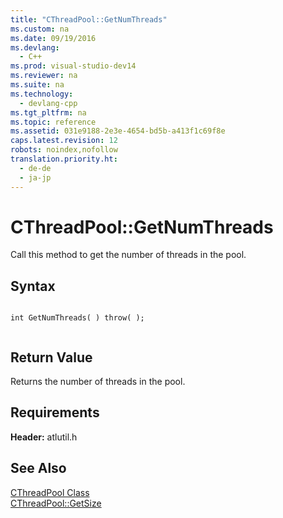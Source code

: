 ```yaml
---
title: "CThreadPool::GetNumThreads"
ms.custom: na
ms.date: 09/19/2016
ms.devlang: 
  - C++
ms.prod: visual-studio-dev14
ms.reviewer: na
ms.suite: na
ms.technology: 
  - devlang-cpp
ms.tgt_pltfrm: na
ms.topic: reference
ms.assetid: 031e9188-2e3e-4654-bd5b-a413f1c69f8e
caps.latest.revision: 12
robots: noindex,nofollow
translation.priority.ht: 
  - de-de
  - ja-jp
---
```

# CThreadPool::GetNumThreads
Call this method to get the number of threads in the pool.  
  
## Syntax  
  
```  
  
int GetNumThreads( ) throw( );  
  
```  
  
## Return Value  
 Returns the number of threads in the pool.  
  
## Requirements  
 **Header:** atlutil.h  
  
## See Also  
 [CThreadPool Class](../vs140/CThreadPool-Class.md)   
 [CThreadPool::GetSize](../vs140/CThreadPool--GetSize.md)